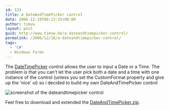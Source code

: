 ```yaml
---
id: 133
title: A DateAndTimePicker control
date: 2006-12-18T00:13:15+00:00
author: timvw
layout: post
guid: http://www.timvw.be/a-dateandtimepicker-control/
permalink: /2006/12/18/a-dateandtimepicker-control/
tags:
  - 'C#'
  - Windows Forms
---
```

The [DateTimePicker](http://msdn2.microsoft.com/en-us/library/system.windows.forms.datetimepicker.aspx) control allows the user to input a Date or a Time. The problem is that you can't let the user pick both a date and a time with one instance of the control (unless you set the CustomFormat property and give up the 'nice' ui) so i decided to build my own DateAndTimePicker control

![screenshot of the dateandtimepicker control](http://www.timvw.be/wp-content/images/dateandtimepicker.jpg)

Feel free to download and extended the [DateAndTimePicker.zip](http://www.timvw.be/wp-content/code/csharp/DateAndTimePicker.zip).
